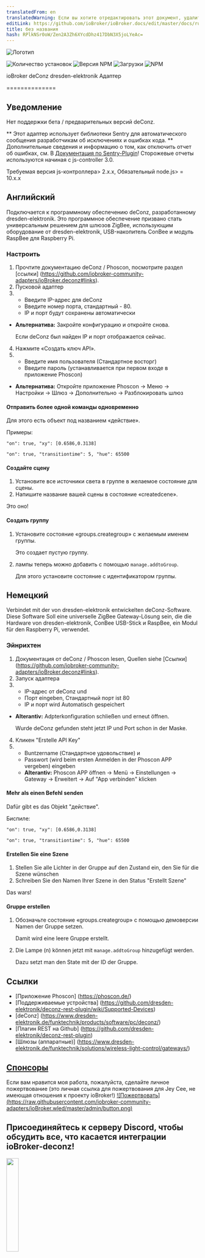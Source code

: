 ```yaml
---
translatedFrom: en
translatedWarning: Если вы хотите отредактировать этот документ, удалите поле «translationFrom», в противном случае этот документ будет снова автоматически переведен
editLink: https://github.com/ioBroker/ioBroker.docs/edit/master/docs/ru/adapterref/iobroker.deconz/README.md
title: без названия
hash: RPlkNSr0oW/Zen2A3Zh6XYcdDhz417DbN3X5joLYeAc=
---
```

![Логотип](../../../en/adapterref/iobroker.deconz/admin/deconz.png)

![Количество установок](http://iobroker.live/badges/deconz-stable.svg)
![Версия NPM](http://img.shields.io/npm/v/iobroker.deconz.svg)
![Загрузки](https://img.shields.io/npm/dm/iobroker.deconz.svg)
![NPM](https://nodei.co/npm/iobroker.deconz.png?downloads=true)

ioBroker deConz dresden-elektronik Адаптер

==============

## Уведомление
Нет поддержки бета / предварительных версий deConz.

** Этот адаптер использует библиотеки Sentry для автоматического сообщения разработчикам об исключениях и ошибках кода. ** Дополнительные сведения и информацию о том, как отключить отчет об ошибках, см. В [Документация по Sentry-Plugin](https://github.com/ioBroker/plugin-sentry#plugin-sentry)! Сторожевые отчеты используются начиная с js-controller 3.0.

Требуемая версия js-контроллера> 2.x.x, Обязательный node.js> = 10.x.x

## Английский
Подключается к программному обеспечению deConz, разработанному dresden-elektronik. Это программное обеспечение призвано стать универсальным решением для шлюзов ZigBee, использующим оборудование от dresden-elektronik, USB-накопитель ConBee и модуль RaspBee для Raspberry Pi.

### Настроить
1. Прочтите документацию deConz / Phoscon, посмотрите раздел [ссылки] (https://github.com/iobroker-community-adapters/ioBroker.deconz#links).
2. Пусковой адаптер
3. * Введите IP-адрес для deConz
    * Введите номер порта, стандартный - 80.
    * IP и порт будут сохранены автоматически
  * **Альтернатива:** Закройте конфигурацию и откройте снова.

    Если deConz был найден IP и порт отображается сейчас.

4. Нажмите «Создать ключ API».
5. * Введите имя пользователя (Стандартное восторг)
    * Введите пароль (устанавливается при первом входе в приложение Phoscon)
  * **Альтернатива:** Откройте приложение Phoscon -> Меню -> Настройки -> Шлюз -> Дополнительно -> Разблокировать шлюз

#### Отправить более одной команды одновременно
Для этого есть объект под названием «действие».

Примеры:

`"on": true, "xy": [0.6586,0.3138]`

`"on": true, "transitiontime": 5, "hue": 65500`

#### Создайте сцену
   1. Установите все источники света в группе в желаемое состояние для сцены.
   2. Напишите название вашей сцены в состояние «createdcene».

   Это оно!

#### Создать группу
   1. Установите состояние «groups.creategroup» с желаемым именем группы.

      Это создает пустую группу.

   2. лампы теперь можно добавить с помощью `manage.addtoGroup`.

      Для этого установите состояние с идентификатором группы.

## Немецкий
Verbindet mit der von dresden-elektronik entwickelten deConz-Software. Diese Software Soll eine universelle ZigBee Gateway-Lösung sein, die die Hardware von dresden-elektronik, ConBee USB-Stick и RaspBee, ein Modul für den Raspberry Pi, verwendet.

### Эйнрихтен
1. Документация от deConz / Phoscon lesen, Quellen siehe [Ссылки] (https://github.com/iobroker-community-adapters/ioBroker.deconz#links).
2. Запуск адаптера
3. * IP-адрес от deConz und
    * Порт eingeben, Стандартный порт ist 80
    * IP и порт wird Automatisch gespeichert
  * **Alterantiv:** Adpterkonfiguration schließen und erneut öffnen.

    Wurde deConz gefunden steht jetzt IP und Port schon in der Maske.

4. Кликен "Erstelle API Key"
5. * Buntzername (Стандартное удовольствие) и
    * Passwort (wird beim ersten Anmelden in der Phoscon APP vergeben) eingeben
   * **Alterantiv:** Phoscon APP öffnen -> Menü -> Einstellungen -> Gateway -> Erweitert -> Auf "App verbinden" klicken

#### Mehr als einen Befehl senden
Dafür gibt es das Objekt "действие".

Биспиле:

`"on": true, "xy": [0.6586,0.3138]`

`"on": true, "transitiontime": 5, "hue": 65500`

#### Erstellen Sie eine Szene
   1. Stellen Sie alle Lichter in der Gruppe auf den Zustand ein, den Sie für die Szene wünschen
   2. Schreiben Sie den Namen Ihrer Szene in den Status "Erstellt Szene"

   Das wars!

#### Gruppe erstellen
   1. Обозначьте состояние «groups.creategroup» с помощью демоверсии Namen der Gruppe setzen.

      Damit wird eine leere Gruppe erstellt.

   2. Die Lampe (n) können jetzt mit `manage.addtoGroup` hinzugefügt werden.

      Dazu setzt man den State mit der ID der Gruppe.

## Ссылки
- [Приложение Phoscon] (https://phoscon.de/)
- [Поддерживаемые устройства] (https://github.com/dresden-elektronik/deconz-rest-plugin/wiki/Supported-Devices)
- [deConz] (https://www.dresden-elektronik.de/funktechnik/products/software/pc/deconz/)
- [Плагин REST на Github] (https://github.com/dresden-elektronik/deconz-rest-plugin)
- [Шлюзы (аппаратные)] (https://www.dresden-elektronik.de/funktechnik/solutions/wireless-light-control/gateways/)

## [Спонсоры](https://github.com/iobroker-community-adapters/ioBroker.deconz/blob/master/SPONSORS.MD)
Если вам нравится моя работа, пожалуйста, сделайте личное пожертвование (это личная ссылка для пожертвования для Jey Cee, не имеющая отношения к проекту ioBroker!) [![Пожертвовать] (https://raw.githubusercontent.com/iobroker-community-adapters/ioBroker.wled/master/admin/button.png)](https://www.paypal.com/cgi-bin/webscr?cmd=_s-xclick&hosted_button_id=95YZN2LR59Q64&source=url)

## Присоединяйтесь к серверу Discord, чтобы обсудить все, что касается интеграции ioBroker-deconz!
<a href="https://discord.gg/uPwfzvR"><img src="https://discordapp.com/api/guilds/743167951875604501/widget.png?style=banner2" width="25%"></a>

## Changelog

### 2.0.5
* fix buttonpressed not shown

### 2.0.4
* remove sentry for js-controller version <3
* replace request with axios
* use object_definition.js and iobroker-adapter-helpers
* added channel objects for information and scenes for better overview
* refactored scenes
* use only lower case for ids
* added management for groups and lights

### 2.0.3
* fix incoming rename event for sensors
* fix release_press is set to true at start
* added websocket port info to configuration
* added event types handling for websocket messages
* added backup, deConz update & firmware update states under Gateway_info
* added touchlink functions
* fix sensor handling for virtual devices (fsm and vpir)

### 2.0.2
* Bugfix

### 2.0.1
* Bugfixes

### 2.0.0
* changed id naming from id to mac (uniqueid)
* possibility to rename devices

Full changelog history can be found in CHANGELOG.md

## License
Apache-2.0

Copyright (c) 2017-2020 Jey Cee jey-cee@live.com
